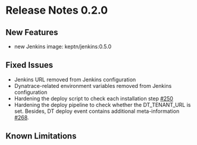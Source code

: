 # Release Notes 0.2.0

## New Features
- new Jenkins image: keptn/jenkins:0.5.0

## Fixed Issues
- Jenkins URL removed from Jenkins configuration
- Dynatrace-related environment variables removed from Jenkins configuration
- Hardening the deploy script to check each installation step [#250](https://github.com/keptn/keptn/issues/250)
- Hardening the deploy pipeline to check whether the DT_TENANT_URL is set. Besides, DT deploy event contains additional meta-information [#268](https://github.com/keptn/keptn/issues/268).

## Known Limitations